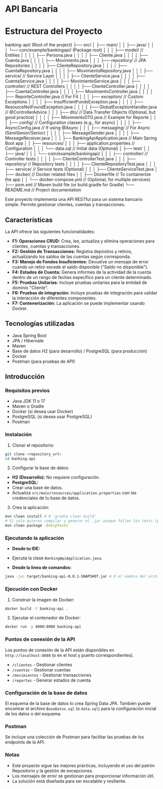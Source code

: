 # API Bancaria

# Estructura del Proyecto
banking-api/  (Root of the project)
├── src/
│   ├── main/
│   │   ├── java/
│   │   │   └── com/example/bankingapi/  (Package root)
│   │   │       ├── model/          // Entities
│   │   │       │   ├── Persona.java
│   │   │       │   ├── Cliente.java
│   │   │       │   ├── Cuenta.java
│   │   │       │   ├── Movimiento.java
│   │   │       ├── repository/     // JPA Repositories
│   │   │       │   ├── ClienteRepository.java
│   │   │       │   ├── CuentaRepository.java
│   │   │       │   ├── MovimientoRepository.java
│   │   │       ├── service/        // Service Layer
│   │   │       │   ├── ClienteService.java
│   │   │       │   ├── CuentaService.java
│   │   │       │   ├── MovimientoService.java
│   │   │       ├── controller/     // REST Controllers
│   │   │       │   ├── ClienteController.java
│   │   │       │   ├── CuentaController.java
│   │   │       │   ├── MovimientoController.java
│   │   │       │   ├── ReporteController.java  // For F4
│   │   │       ├── exception/      // Custom Exceptions
│   │   │       │   ├── InsufficientFundsException.java
│   │   │       │   ├── ResourceNotFoundException.java
│   │   │       │   ├── GlobalExceptionHandler.java  // @ControllerAdvice
│   │   │       ├── dto/            // Data Transfer Objects (Optional, but good practice)
│   │   │       │   ├── MovimientoDTO.java // Example for Reporte
│   │   │       ├── config/         // Configuration classes (e.g., for async)
│   │   │       │   ├── AsyncConfig.java  // If using @Async
│   │   │       ├── messaging/      //  For Async (SemiSenior/Senior)
│   │   │       │   ├── MessageSender.java
│   │   │       │   ├── MessageReceiver.java
│   │   │       ├── BankingApiApplication.java  // Main Spring Boot app
│   │   ├── resources/
│   │   │   ├── application.properties  // Configuration
│   │   │   └── data.sql              // Initial data (Optional)
│   ├── test/
│   │   ├── java/
│   │   │   └── com/example/bankingapi/
│   │   │       ├── controller/   // Controller tests
│   │   │       │   ├── ClienteControllerTest.java
│   │   │       ├── repository/   // Repository tests
│   │   │       │   ├── ClienteRepositoryTest.java
│   │   │       ├── service/      // Service tests (Optional)
│   │   │           ├── ClienteServiceTest.java
│   ├── docker/         // Docker related files
│   │   ├── Dockerfile          // To containerize the app
│   │   └── docker-compose.yml  // (Optional, for multiple services)
├── pom.xml           // Maven build file (or build.gradle for Gradle)
└── README.md         // Project documentation

Este proyecto implementa una API RESTful para un sistema bancario simple. Permite gestionar clientes, cuentas y transacciones.

## Características

La API ofrece las siguientes funcionalidades:

* **F1: Operaciones CRUD:** Crea, lee, actualiza y elimina operaciones para clientes, cuentas y transacciones. 
* **F2: Gestión de Transacciones:** Registra depósitos y retiros, actualizando los saldos de las cuentas según corresponda. 
* **F3: Manejo de Fondos Insuficientes:** Devuelve un mensaje de error cuando un retiro excede el saldo disponible ("Saldo no disponible"). 
* **F4: Estados de Cuenta:** Genera informes de la actividad de la cuenta dentro de un rango de fechas específico para un cliente determinado. 
* **F5: Pruebas Unitarias:** Incluye pruebas unitarias para la entidad de dominio "Cliente".
* **F6: Pruebas de integración:** Incluye pruebas de integración para validar la interacción de diferentes componentes.
* **F7: Contenerización:** La aplicación se puede implementar usando Docker.

## Tecnologías utilizadas

* Java Spring Boot
* JPA / Hibernate
* Maven
* Base de datos H2 (para desarrollo) / PostgreSQL (para producción)
* Docker
* Postman (para pruebas de API)

## Introducción

### Requisitos previos

* Java JDK 11 o 17
* Maven o Gradle
* Docker (si desea usar Docker)
* PostgreSQL (si desea usar PostgreSQL)
* Postman

### Instalación

1. Clonar el repositorio:

```bash
git clone <repository_url>
cd banking-api
```

2. Configurar la base de datos:

* **H2 (Desarrollo):** No requiere configuración.
* **PostgreSQL:**
* Crear una base de datos.
* Actualiza `src/main/resources/application.properties` con las credenciales de tu base de datos.

3. Crea la aplicación:

```bash
mvn clean install # O 'gradle clean build'
# Si solo quieres compilar y generar el .jar aunque fallen los tests (por ejemplo, para usar con Docker):
mvn clean package -DskipTests

```

### Ejecutando la aplicación

* **Desde tu IDE:**
* Ejecuta la clase `BankingApiApplication.java`.

* **Desde la línea de comandos:**

```bash
java -jar target/banking-api-0.0.1-SNAPSHOT.jar # O el nombre del archivo jar correspondiente
```

### Ejecución con Docker

1. Construir la imagen de Docker:

```bash
docker build -t banking-api .
```

2. Ejecutar el contenedor de Docker:

```bash
docker run -p 8080:8080 banking-api
```

### Puntos de conexión de la API

Los puntos de conexión de la API están disponibles en `http://localhost:8080` (o en el host y puerto correspondientes).

* `/clientes` - Gestionar clientes
* `/cuentas` - Gestionar cuentas
* `/movimientos` - Gestionar transacciones
* `/reportes` - Generar estados de cuenta 

### Configuración de la base de datos

El esquema de la base de datos lo crea Spring Data JPA. También puede encontrar el archivo `BaseDatos.sql` (o `data.sql`) para la configuración inicial de los datos o del esquema. 

### Postman

Se incluye una colección de Postman para facilitar las pruebas de los endpoints de la API. 

### Notas

* Este proyecto sigue las mejores prácticas, incluyendo el uso del patrón Repositorio y la gestión de excepciones. 
* Los mensajes de error se gestionan para proporcionar información útil. 
* La solución está diseñada para ser escalable y resiliente.